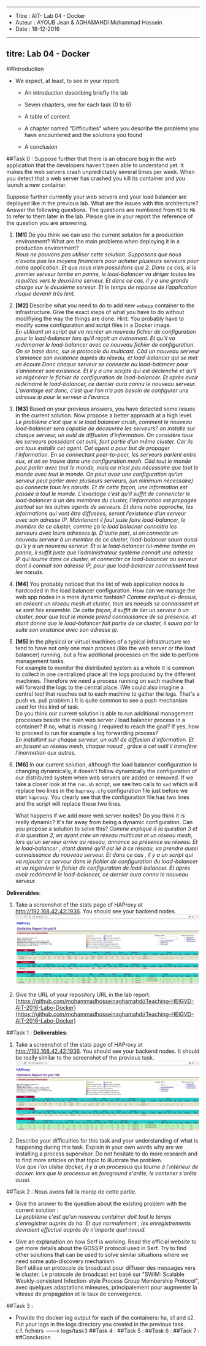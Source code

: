 *****************************************************                                                   
* Titre		: AIT- Lab 04 - Docker                                    
* Auteur	: AYOUB Jean & AGHAMAHDI Mohammad Hossein     
* Date   	: 18-12-2016                                
*****************************************************
titre: Lab 04 - Docker
---

##Introduction
- We expect, at least, to see in your report:

  - An introduction describing briefly the lab

  - Seven chapters, one for each task (0 to 6)

  - A table of content

  - A chapter named "Difficulties" where you describe the problems you have encountered and
    the solutions you found

  - A conclusion

##Task 0 : 
Suppose further that there is an obscure bug in the web application
that the developers haven't been able to understand yet. It makes the
web servers crash unpredictably several times per week. When you
detect that a web server has crashed you kill its container and you
launch a new container.

Suppose further currently your web servers and your load balancer are
deployed like in the previous lab. What are the issues with this
architecture? Answer the following questions. The questions are
numbered from `M1` to `M6` to refer to them later in the lab. Please
give in your report the reference of the question you are answering.

1. <a name="M1"></a>**[M1]** Do you think we can use the current
   solution for a production environment? What are the main problems
   when deploying it in a production environment?<br/>
    *Nous ne pouvons pas utiliser cette solution. Supposons que nous n'avons pas les moyens financiers pour acheter plusieurs serveurs pour notre application.  Et que nous n’en possédons que 2. Dans ce cas, si le premier serveur tombe en panne, le load-balancer va diriger toutes les requêtes vers le deuxième serveur. Et dans ce cas, il y a une grande charge sur le deuxième serveur. Et le temps de réponse de l’application risque devenir très lent.*

2. <a name="M2"></a>**[M2]** Describe what you need to do to add new
   `webapp` container to the infrastructure. Give the exact steps of
   what you have to do without modifiying the way the things are
   done. Hint: You probably have to modify some configuration and
   script files in a Docker image.<br/>
     *En utilisant un script qui va recréer un nouveau fichier de configuration pour le load-balancer lors qu'il reçoit un événement. 
     Et qu’il va redémarrer le load-balancer avec ce nouveau fichier de configuration.* 
     *On se base donc, sur le protocole du multicast. Càd un nouveau serveur s’annonce son existence auprès du réseau, et load-balancer qui se met en écoute.Donc chaque serveur se connecte au load-balancer pour s’annoncer son existence. Et il y a une scripte qui est déclenché et qu'il va régénérer le fichier de configuration de load-balancer.  Et après avoir redémarré le load-balancer, ce dernier aura connu le nouveau serveur. L’avantage est donc, c’est que l’on n’a pas besoin de configurer une adresse ip pour le serveur à l’avance.* <br/>
3. <a name="M3"></a>**[M3]** Based on your previous answers, you have detected some issues in the current solution. Now propose a better approach at a high level.<br/>
     *Le problème c'est que si le load balancer crush, comment le nouveau load-balancer sera capable de découvrire les serveurs?
    on installe sur chaque serveur, un outil de diffusion d’information. On considère tous les serveurs possédant cet outil, font partie d’un même cluster. Car ils ont tous installé cet agent. Cet agent a pour but de propager l’information. En se connectant peer-to-peer, les serveurs parlent entre eux, et on se trouve dans une configuration mesh. Càd tout le monde peut parler avec tout le monde, mais ce n’est pas nécessaire que tout le monde avec tout le monde. On peut avoir une configuration qu’un serveur peut parler avec plusieurs serveurs, (un minimum nécessaire) qui connecte tous les nœuds. Et de cette façon, une information est passée à tout le monde. L’avantage c’est qu’il suffit de connencter le load-balancer à un des membres du cluster, l’information est propagée partout sur les autres agents de serveurs. Et dans notre approche, les informations qui vont être diffusées, seront l’existence d’un serveur avec son adresse IP. Maintenant il faut juste faire load-balancer, le membre de ce cluster, comme ça le load balacner connaitra les serveurs avec leurs adresses ip. D'autre part, si on connecte un nouveau serveur à un membre de ce cluster, load-balancer saura aussi qu’il y a un nouveau serveur. Et si le load-balancer lui-même tombe en panne, il suffit juste que l’administrateur système connait une adresse IP qui tourne dans ce cluster, et connecter ce load-balancer au serveur dont il connait son adresse IP, pour que load-balancer connaissent tous les nœuds.*<br/>
4. <a name="M4"></a>**[M4]** You probably noticed that the list of web
  application nodes is hardcoded in the load balancer configuration. How can we manage the web app nodes in a more dynamic fashion?
     *Comme expliqué ci-dessus, en créeant un réseau mesh et cluster, tous les noeuds se connaissent et se sont liés ensemble. De cette façon, il suffit de lier un serveur à un cluster, pour que tout le monde prend connaissance de sa présence. et étant donné que le load-balancer fait partie de ce cluster, il saura par la suite son existance avec son adresse ip.*<br/>
5. <a name="M5"></a>**[M5]** In the physical or virtual machines of a
   typical infrastructure we tend to have not only one main process
   (like the web server or the load balancer) running, but a few
   additional processes on the side to perform management tasks.<br/>
   For example to monitor the distributed system as a whole it is
   common to collect in one centralized place all the logs produced by
   the different machines. Therefore we need a process running on each
   machine that will forward the logs to the central place. (We could
   also imagine a central tool that reaches out to each machine to
   gather the logs. That's a push vs. pull problem.) It is quite
   common to see a push mechanism used for this kind of task.<br/>
   Do you think our current solution is able to run additional
   management processes beside the main web server / load balancer
   process in a container? If no, what is missing / required to reach
   the goal? If yes, how to proceed to run for example a log
   forwarding process?<br/>
      *En installant sur chaque serveur, un outil de diffusion d’information. Et en faisant un réseau mesh, chaque noeud , grâce à cet outil il transfère l'inormation aux autres.* 

6. <a name="M6"></a>**[M6]** In our current solution, although the
   load balancer configuration is changing dynamically, it doesn't
   follow dynamically the configuration of our distributed system when
   web servers are added or removed. If we take a closer look at the
   `run.sh` script, we see two calls to `sed` which will replace two
   lines in the `haproxy.cfg` configuration file just before we start
   `haproxy`. You clearly see that the configuration file has two
   lines and the script will replace these two lines.

    What happens if we add more web server nodes? Do you think it is
   really dynamic? It's far away from being a dynamic
   configuration. Can you propose a solution to solve this?
      *Comme expliqué à la question 3 et à la question 2, en ayant crée un réseau multicast et un réseau mesh, lors qu'un serveur arrive au réseau, annonce sa présence au réseau. Et le load-balancer , étant donné qu'il est lié à ce réseau, va prendre aussi connaissance du nouveau serveur. Et dans ce cas , il y a un script qui va rajouter ce serveur dans le fichier de configuration du load-balancer et va régénérer le fichier de configuration de load-balancer.  Et après avoir redémarré le load-balancer, ce dernier aura connu le nouveau serveur.*

**Deliverables**:

1. Take a screenshot of the stats page of HAProxy at
   <http://192.168.42.42:1936>. You should see your backend nodes.
      ![](figures/Task_0_01.jpg)

2. Give the URL of your repository URL in the lab report.
	[https://github.com/mohammadhosseinaghamahdi/Teaching-HEIGVD-AIT-2016-Labo-Docker](https://github.com/mohammadhosseinaghamahdi/Teaching-HEIGVD-AIT-2016-Labo-Docker)

##Task 1 :
**Deliverables**:

1. Take a screenshot of the stats page of HAProxy at
   <http://192.168.42.42:1936>. You should see your backend nodes. It
   should be really similar to the screenshot of the previous task.
   	![](figures/Task_01_01.JPG)

2. Describe your difficulties for this task and your understanding of
   what is happening during this task. Explain in your own words why
   are we installing a process supervisor. Do not hesitate to do more
   research and to find more articles on that topic to illustrate the
   problem.<br/>
   *Vue que l'on utilise docker, il y a un processus qui tourne à l'intérieur de docker. lors que le processus en foreground s'arête, le contener s'arête aussi.*
   



##Task 2 :
 Nous avons fait la manip de cette partie.<br/> 
 

- Give the answer to the question about the existing problem with the current solution : <br/>
	*Le problème c'est qu'un nouveau container doit tout le temps s'enregistrer auprès de ha. Et que normalement , les enregistrements devraient effectué auprès de n'importe quel noeud.* 

- Give an explanation on how Serf is working. Read the official website to get more details about the GOSSIP protocol used in Serf. Try to find other solutions that can be used to solve similar situations where we need some auto-discovery mechanism.<br/>
 Serf utilise un protocole de broadcast pour diffuser des messages vers le cluster. Le protocole de broadcast est basé sur "SWIM: Scalable Weakly-consistent Infection-style Process Group Membership Protocol", avec quelques adaptations mineures, principalement pour augmenter la vitesse de propagation et le taux de convergence.

##Task 3 : 
 - Provide the docker log output for each of the containers: ha, s1 and s2. Put your logs in the logs directory you created in the previous task.<br/>
  c.f. fichiers  ---> logs/task3
##Task 4 : 
##Task 5 : 
##Task 6 : 
##Task 7 : 
##Conclusion
